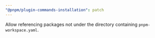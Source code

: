 ```yaml
---
"@pnpm/plugin-commands-installation": patch
---
```


Allow referencing packages not under the directory containing `pnpm-workspace.yaml`.
